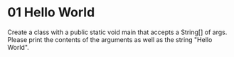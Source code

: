 01 Hello World
=============

Create a class with a public static void main that accepts a String[] of args.  Please print the contents of the arguments as well as the string "Hello World".
